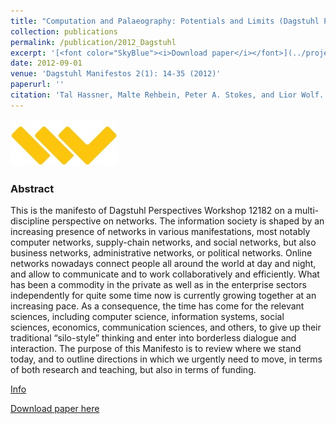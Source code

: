 ```yaml
---
title: "Computation and Palaeography: Potentials and Limits (Dagstuhl Perspectives Workshop 12382)"
collection: publications
permalink: /publication/2012_Dagstuhl
excerpt: '[<font color="SkyBlue"><i>Download paper</i></font>](../projects/dagstuhl/dagman-v002-i001-complete.pdf)'
date: 2012-09-01
venue: 'Dagstuhl Manifestos 2(1): 14-35 (2012)'
paperurl: ''
citation: 'Tal Hassner, Malte Rehbein, Peter A. Stokes, and Lior Wolf. <i>Computation and Palaeography: Potentials and Limits (Dagstuhl Perspectives Workshop 12382).</i> Dagstuhl Manifestos 2(1): 14-35, 2012.'
---
```


<img src='../images/Dagstuhl Manifestos - Icon.jpg'>

### Abstract
This is the manifesto of Dagstuhl Perspectives Workshop 12182 on a multi-discipline perspective on networks. The information society is shaped by an increasing presence of networks in various manifestations, most notably computer networks, supply-chain networks, and social networks, but also business networks, administrative networks, or political networks. Online networks nowadays connect people all around the world at day and night, and allow to communicate and to work collaboratively and efficiently. What has been a commodity in the private as well as in the enterprise sectors independently for quite some time now is currently growing together at an increasing pace. As a consequence, the time has come for the relevant sciences, including computer science, information systems, social sciences, economics, communication sciences, and others, to give up their traditional “silo-style” thinking and enter into borderless dialogue and interaction. The purpose of this Manifesto is to review where we stand today, and to outline directions in which we urgently need to move, in terms of both research and teaching, but also in terms of funding.


[Info](http://drops.dagstuhl.de/opus/volltexte/2013/4171/)

[Download paper here](../projects/dagstuhl/dagman-v002-i001-complete.pdf)

